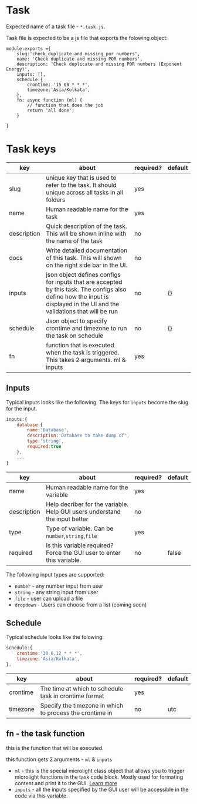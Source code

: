 # Task

Expected name of a task file - `*.task.js`. 

Task file is expected to be a js file that exports the folowing object:
```
module.exports ={
    slug:'check_duplicate_and_missing_por_numbers',
    name: 'Check duplicate and missing POR numbers',
    description: 'Check duplicate and missing POR numbers (Exponent Energy)',
    inputs: [],
    schedule:{
        crontime: '15 08 * * *',
        timezone:'Asia/Kolkata',
    },
    fn: async function (ml) {
        // function that does the job
        return 'all done';
    }
            
}
```

# Task keys

| key | about | required? | default |
|---|---|---|---|
| slug | unique key that is used to refer to the task. It should unique across all tasks in all folders | yes |  |
| name | Human readable name for the task | yes |  |
| description | Quick description of the task. This will be shown inline with the name of the task | no |  |
| docs | Write detailed documentation of this task. This will shown on the right side bar in the UI. | no |  |
| inputs | json object defines configs for inputs that are accepted by this task. The configs also define how the input is displayed in the UI and the validations that will be run | no | {} |
| schedule | Json object to specify crontime and timezone to run the task on schedule | no | {} |
| fn | function that is executed when the task is triggered. This takes 2 arguments. ml & inputs | yes |  |


## Inputs
Typical inputs looks like the following. The keys for `inputs` become the slug for the input. 
```js
inputs:{
    database:{
        name:'Database',
        description:'Database to take dump of',
        type:'string',
        required:true
    },
    ... 
}
```

| key         | about                                                                      | required? | default |
|-------------|----------------------------------------------------------------------------|-----------|---------|
| name        | Human readable name for the variable                                       | yes       |         |
| description | Help decriber for the variable. Help GUI users understand the input better | no        |         |
| type        | Type of variable. Can be `number`,`string`,`file`                          | yes       |         |
| required    | Is this variable required? Force the GUI user to enter this variable.      | no        | false   |


The following input types are supported:
- `number` - any number input from user
- `string` - any string input from user
- `file` - user can upload a file
- `dropdown` - Users can choose from a list (coming soon)

## Schedule
Typical schedule looks like the folowing:
```js
schedule:{
    crontime:'30 6,12 * * *',
    timezone:'Asia/Kolkata',
},
```

| key      | about                                                    | required? | default |
|----------|----------------------------------------------------------|-----------|---------|
| crontime | The time at which to schedule task in crontime format    | yes       |         |
| timezone | Specify the timezone in which to process the crontime in | no        | utc     |

## fn - the task function
this is the function that will be executed.

this function gets 2 arguments - `ml` & `inputs`
- `ml` - this is the special microlight class object that allows you to trigger microlight functions in the task code block. Mostly used for formating content and print it to the GUI. [Learn more](/docs/reference/ml.md)
- `inputs` - all the inputs specified by the GUI user will be accessible in the code via this variable. 